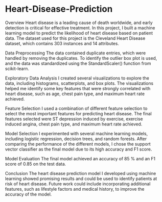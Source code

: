 # Heart-Disease-Prediction
Overview
Heart disease is a leading cause of death worldwide, and early detection is critical for effective treatment. In this project, I built a machine learning model to predict the likelihood of heart disease based on patient data. The dataset used for this project is the Cleveland Heart Disease dataset, which contains 303 instances and 14 attributes.

Data Preprocessing
The data contained duplicate entries, which were handled by removing the duplicates. To identify the outlier box plot is used, and the data was standardized using the StandardScaler() function from scikit-learn.

Exploratory Data Analysis
I created several visualizations to explore the data, including histograms, scatterplots, and box plots. The visualizations helped me identify some key features that were strongly correlated with heart disease, such as age, chest pain type, and maximum heart rate achieved.

Feature Selection
I used a combination of different feature selection to select the most important features for predicting heart disease. The final features selected were ST depression induced by exercise, exercise induced angina, chest pain type, and maximum heart rate achieved.

Model Selection
I experimented with several machine learning models, including logistic regression, decision trees, and random forests. After comparing the performance of the different models, I chose the support vector classifier as the final model due to its high accuracy and F1 score.

Model Evaluation
The final model achieved an accuracy of 85 % and an F1 score of 0.85 on the test data. 

Conclusion
The heart disease prediction model I developed using machine learning showed promising results and could be used to identify patients at risk of heart disease. Future work could include incorporating additional features, such as lifestyle factors and medical history, to improve the accuracy of the model.
